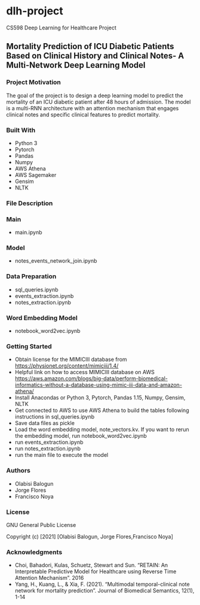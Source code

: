 # dlh-project
CS598 Deep Learning for Healthcare Project
## Mortality Prediction of ICU Diabetic Patients Based on Clinical History and Clinical Notes- A Multi-Network Deep Learning Model

### Project Motivation
The goal of the project is to design a deep learning model to predict the mortality of an ICU diabetic patient after 48 hours of admission. The model is a multi-RNN architecture with an attention mechanism that engages clinical notes and specific clinical features to predict mortality.

### Built With
- Python 3
- Pytorch
- Pandas
- Numpy
- AWS Athena
- AWS Sagemaker
- Gensim
- NLTK

### File Description
### Main
- main.ipynb
### Model
- notes_events_network_join.ipynb
### Data Preparation
- sql_queries.ipynb
- events_extraction.ipynb
- notes_extraction.ipynb
### Word Embedding Model
- notebook_word2vec.ipynb


### Getting Started
- Obtain license for the MIMICIII database from https://physionet.org/content/mimiciii/1.4/
- Helpful link on how to access MIMICIII database on AWS https://aws.amazon.com/blogs/big-data/perform-biomedical-informatics-without-a-database-using-mimic-iii-data-and-amazon-athena/
- Install Anacondas or Python 3, Pytorch, Pandas 1.15, Numpy, Gensim, NLTK
- Get connected to AWS to use AWS Athena to build the tables following instructions in sql_queries.ipynb
- Save data files as pickle
- Load the word embedding model, note_vectors.kv. If you want to rerun the embedding model, run notebook_word2vec.ipynb
- run events_extraction.ipynb
- run notes_extraction.ipynb
- run the main file to execute the model

### Authors
- Olabisi Balogun
- Jorge Flores 
- Francisco Noya 

### License

GNU General Public License

Copyright (c) [2021] [Olabisi Balogun, Jorge Flores,Francisco Noya]

### Acknowledgments
- Choi, Bahadori, Kulas, Schuetz, Stewart and Sun. “RETAIN: An Interpretable Predictive Model for Healthcare using Reverse Time Attention Mechanism”. 2016
- Yang, H., Kuang, L., & Xia, F. (2021). “Multimodal temporal-clinical note network for mortality prediction”. Journal of Biomedical Semantics, 12(1), 1-14

